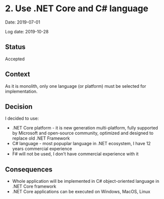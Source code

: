 # 2.  Use .NET Core and C# language

Date: 2019-07-01

Log date: 2019-10-28

## Status

Accepted

## Context

As it is monolith, only one language (or platform) must be selected for implementation.

## Decision

I decided to use:

- .NET Core platform - it is new generation multi-platform, fully supported by Microsoft and open-source community, optimized and designed to replace old .NET Framework
- C# language - most popuplar language in .NET ecosystem, I have 12 years commercial experience
- F# will not be used, I don't have commercial experience with it

## Consequences

- Whole application will be implemented in C# object-oriented language in .NET Core framework
- .NET Core applications can be executed on Windows, MacOS, Linux